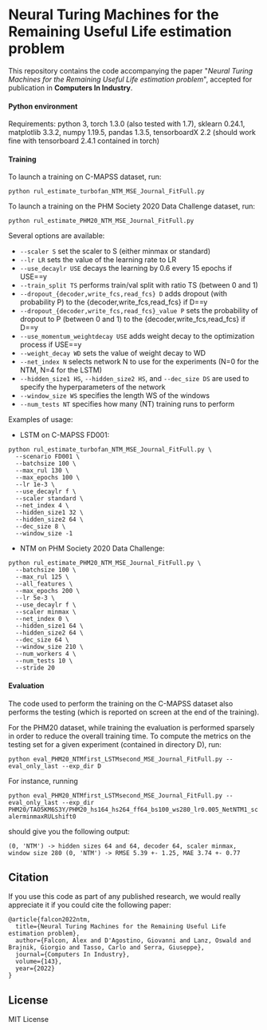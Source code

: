 # Neural Turing Machines for the Remaining Useful Life estimation problem

This repository contains the code accompanying the paper "*Neural Turing Machines for the Remaining Useful Life estimation problem*", accepted for publication in **Computers In Industry**.

#### Python environment
Requirements: python 3, torch 1.3.0 (also tested with 1.7), sklearn 0.24.1, matplotlib 3.3.2, numpy 1.19.5, pandas 1.3.5, tensorboardX 2.2 (should work fine with tensorboard 2.4.1 contained in torch)

#### Training
To launch a training on C-MAPSS dataset, run:

``python rul_estimate_turbofan_NTM_MSE_Journal_FitFull.py``

To launch a training on the PHM Society 2020 Data Challenge dataset, run:

``python rul_estimate_PHM20_NTM_MSE_Journal_FitFull.py``

Several options are available:

- ``--scaler S`` set the scaler to S (either minmax or standard)
- ``--lr LR`` sets the value of the learning rate to LR
- ``--use_decaylr USE`` decays the learning by 0.6 every 15 epochs if USE==y
- ``--train_split TS`` performs train/val split with ratio TS (between 0 and 1)
- ``--dropout_{decoder,write_fcs,read_fcs} D`` adds dropout (with probability P) to the {decoder,write_fcs,read_fcs} if D==y
- ``--dropout_{decoder,write_fcs,read_fcs}_value P`` sets the probability of dropout to P (between 0 and 1) to the {decoder,write_fcs,read_fcs} if D==y
- ``--use_momentum_weightdecay USE`` adds weight decay to the optimization process if USE==y
- ``--weight_decay WD`` sets the value of weight decay to WD
- ``--net_index N`` selects network N to use for the experiments (N=0 for the NTM, N=4 for the LSTM)
- ``--hidden_size1 HS``, ``--hidden_size2 HS``, and ``--dec_size DS`` are used to specify the hyperparameters of the network
- ``--window_size WS`` specifies the length WS of the windows
- ``--num_tests NT`` specifies how many (NT) training runs to perform

Examples of usage:
- LSTM on C-MAPSS FD001: 
```
python rul_estimate_turbofan_NTM_MSE_Journal_FitFull.py \
  --scenario FD001 \
  --batchsize 100 \
  --max_rul 130 \
  --max_epochs 100 \
  --lr 1e-3 \
  --use_decaylr f \
  --scaler standard \
  --net_index 4 \
  --hidden_size1 32 \
  --hidden_size2 64 \
  --dec_size 8 \
  --window_size -1
```

- NTM on PHM Society 2020 Data Challenge: 
```
python rul_estimate_PHM20_NTM_MSE_Journal_FitFull.py \
  --batchsize 100 \
  --max_rul 125 \
  --all_features \
  --max_epochs 200 \
  --lr 5e-3 \
  --use_decaylr f \
  --scaler minmax \
  --net_index 0 \
  --hidden_size1 64 \
  --hidden_size2 64 \
  --dec_size 64 \
  --window_size 210 \
  --num_workers 4 \
  --num_tests 10 \
  --stride 20
```

#### Evaluation
The code used to perform the training on the C-MAPSS dataset also performs the testing (which is reported on screen at the end of the training). 

For the PHM20 dataset, while training the evaluation is performed sparsely in order to reduce the overall training time. To compute the metrics on the testing set for a given experiment (contained in directory D), run:

``python eval_PHM20_NTMfirst_LSTMsecond_MSE_Journal_FitFull.py --eval_only_last --exp_dir D``

For instance, running

``python eval_PHM20_NTMfirst_LSTMsecond_MSE_Journal_FitFull.py --eval_only_last --exp_dir PHM20/TAO5KM6S3Y/PHM20_hs164_hs264_ff64_bs100_ws280_lr0.005_NetNTM1_scalerminmaxRULshift0``

should give you the following output:

``(0, 'NTM') -> hidden sizes 64 and 64, decoder 64, scaler minmax, window size 280
(0, 'NTM') -> RMSE 5.39 +- 1.25, MAE 3.74 +- 0.77``

## Citation
If you use this code as part of any published research, we would really appreciate it if you could cite the following paper:
```text
@article{falcon2022ntm,
  title={Neural Turing Machines for the Remaining Useful Life estimation problem},
  author={Falcon, Alex and D'Agostino, Giovanni and Lanz, Oswald and Brajnik, Giorgio and Tasso, Carlo and Serra, Giuseppe},
  journal={Computers In Industry},
  volume={143},
  year={2022}
}
```

## License

MIT License